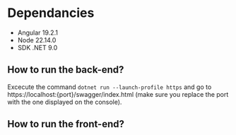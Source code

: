 # Dependancies

- Angular 19.2.1
- Node 22.14.0
- SDK .NET 9.0

## How to run the back-end?

Excecute the command `dotnet run --launch-profile https` and go to https://localhost:{port}/swagger/index.html (make sure you replace the port with the one displayed on the console).

## How to run the front-end?
